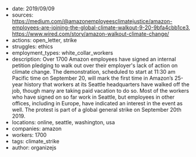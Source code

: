 - date: 2019/09/09
- sources: https://medium.com/@amazonemployeesclimatejustice/amazon-employees-are-joining-the-global-climate-walkout-9-20-9bfa4cbb1ce3, https://www.wired.com/story/amazon-walkout-climate-change/
- actions: open_letter, strike
- struggles: ethics
- employment_types: white_collar_workers
- description: Over 1700 Amazon employees have signed an internal petition pledging to walk out over their employer's lack of action on climate change. The demonstration, scheduled to start at 11:30 am Pacific time on September 20, will mark the first time in Amazon’s 25-year history that workers at its Seattle headquarters have walked off the job, though many are taking paid vacation to do so. Most of the workers who have signed on so far work in Seattle, but employees in other offices, including in Europe, have indicated an interest in the event as well. The protest is part of a global general strike on September 20th 2019.
- locations: online, seattle, washington, usa
- companies: amazon
- workers: 1700
- tags: climate_strike
- author: organizejs
